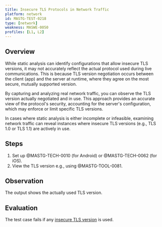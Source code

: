 ```yaml
---
title: Insecure TLS Protocols in Network Traffic
platform: network
id: MASTG-TEST-0218
type: [network]
weakness: MASWE-0050
profiles: [L1, L2]
---
```


## Overview

While static analysis can identify configurations that allow insecure TLS versions, it may not accurately reflect the actual protocol used during live communications. This is because TLS version negotiation occurs between the client (app) and the server at runtime, where they agree on the most secure, mutually supported version.

By capturing and analyzing real network traffic, you can observe the TLS version actually negotiated and in use. This approach provides an accurate view of the protocol's security, accounting for the server's configuration, which may enforce or limit specific TLS versions.

In cases where static analysis is either incomplete or infeasible, examining network traffic can reveal instances where insecure TLS versions (e.g., TLS 1.0 or TLS 1.1) are actively in use.

## Steps

1. Set up @MASTG-TECH-0010 (for Android) or @MASTG-TECH-0062 (for iOS).
2. View the TLS version e.g., using @MASTG-TOOL-0081.

## Observation

The output shows the actually used TLS version.

## Evaluation

The test case fails if any [insecure TLS version](https://mas.owasp.org/MASTG/0x04f-Testing-Network-Communication/#recommended-tls-settings) is used.

